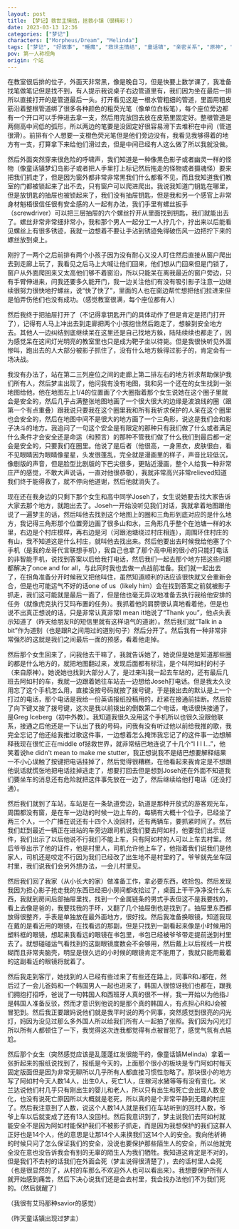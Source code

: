 ```yaml
---
layout: post
title: 【梦记】救世主情结，拯救小镇（很精彩！）
date: 2023-03-13 12:36
categories: ["梦记"]
characters: ["Morpheus/Dream", "Melinda"]
tags: ["梦记", "好故事", "睡魔", "救世主情结", "童话镇", "亲密关系", "原神", "战争", "电车问题", "选择"]
pov: 第一人称视角
origin: 个站
---
```


在教室很后排的位子，外面天非常黑，像是晚自习，但是快要上数学课了，我准备找笔做笔记但是找不到，有人提示我说桌子右边管道里有，我们因为坐在最后一排所以直接打开的是管道最后一头。打开看见这是一根水管粗细的管道，里面用粗皮筋沿着整根管道绑了很多各种颜色的粗荧光笔（像单位白板笔），每个座位旁边都有一个开口可以手伸进去拿一支，然后用完放回去放在皮筋里固定好。整根管道是两侧高中间低的弧形，所以两边的笔要是没固定好很容易滑下去堆积在中间（管道很滑）。前排有个人想要一支橙色荧光笔但是他们旁边没有，我看见我够得着的地方有一支，打算拿下来给他们滑过去，但是中间已经有人这么做了所以我就没做。

然后外面突然穿来很危险的呼啸声，我们知道是一种像黑色影子或者幽灵一样的怪物（像童话镇梦幻岛影子或者把人手里打上标记然后拖走的怪物或者摄魂怪）要来把我们抓走了，但是因为窗外都非常非常黑我们什么都看不见，而且我知道我们教室的门都被锁起来了出不去，只有窗户可以爬进爬出。我说我知道门钥匙在哪里，但是放钥匙的抽屉也被锁起来了，我们没有抽屉钥匙，但是我和另一个感官上非常身材魁梧很信任很有安全感的人一起有办法，我们手里有螺丝扳手（screwdriver）可以把三层抽屉的六个螺丝拧开从里面找到钥匙，我们就能出去了。螺丝非常非常细非常小，我和那个男人一起分工一人拧几个，拧出来以后能看见螺丝上有很多锈迹，我就一边想着不要让手沾到锈迹免得破伤风一边把拧下来的螺丝放到桌上。

刚拧了一两个之后前排有两个小孩子因为没有耐心又没人盯住然后直接从窗户爬出去到走廊上玩了，我看见之后马上大喊让他们回来，他们想从门回来但是门锁了，窗户从外面爬回来又太高他们够不着窗沿，所以只能呆在离我最近的窗户旁边，只有手臂伸进来，问我还要多久能开门，我一边关注他们有没有吸引影子注意一边继续很努力很快地拧螺丝，说“快了快了”，里面的人也在窗边帮忙想把他们拉进来但是怕弄伤他们也没有成功。（感觉教室很满，每个座位都有人）

然后我终于把抽屉打开了（不记得拿钥匙开门的具体动作了但是肯定是把门打开了），记得有人马上冲出去到走廊把两个小孩抱住然后跑走了，想躲到安全地方去。其他人一边纠结到底继续呆在这里还是自己找地方躲，陆陆续续也都走了，因为感觉呆在这间灯光明亮的教室里也只是成为靶子坐以待毙。但是我很快听见外面惨叫，跑出去的人大部分被影子抓住了，没有什么地方躲得过影子的，肯定会有一场决战。

我没有办法了，站在第二三列座位之间的走廊上第二排左右的地方祈求帮助保护我们所有人，然后梦主出现了，他问我有没有地图，我和另一个还在的女生找到一张地图给他，他在地图左上1/4的位置画了个大圈指着那个女生说她在这个圈子里就会是安全的，然后几乎占满整张地图地画了一个很大很大的边缘是波浪线的圈（跟第一个有点重叠）跟我说只要我在这个圈里我和所有我祈求保护的人呆在这个圈里也会安全的，然后在地图中间不是很大的地方画了一个三角形，说这是我们会和影子决斗的地方。我追问了一句这个安全是有限定的那种只有我们做了什么或者满足什么条件才会安全还是命运（和预言）的那种不管我们做了什么我们到最后都一定会是安全的，只要我们在圈里。他说了是后者（他很高，一身黑衣，皮肤很白，看不见眼睛因为眼睛像星星，头发很蓬乱，完全就是漫画里的样子，声音比较低沉，像剧版的声音，但是脸型比剧版的下巴尖很多，更贴近漫画，整个人给我一种非常庄严的感觉，不敢大声说话，一直对他很恭敬），我就非常高兴非常relieved知道我们终于能得救了，就不停向他道谢，然后他就消失了。

现在还在我身边的只剩下那个女生和高中同学Joseh了，女生说她要去找大家告诉大家去那个地方，就跑出去了。Joseh一开始没听见我们对话，我就拿着地图跟他说了一遍梦主的话，然后叫他去找到这个地图上的圈和三角形到底对应的是什么地方，我记得三角形那个位置旁边画了很多山和水，三角形几乎整个在池塘一样的水里，右边是个村庄模样，再右边是河（河跟池塘绕过村庄相连），周围环住村庄的有山，我不知道这是什么村庄，就叫他去找出来。然后他要出去时候我给他塞了个手机（是我的龙哥代言联想手机），我自己也拿了那个高中用的很小的只能打电话的非智能手机，说找到答案以后给我打电话，然后我们一起去那个地方把这些问题都解决了once and for all，与此同时我也去做一点战前准备。我们就一起出去了，在拐角准备分开时候我又把他叫住，虽然知道顺利的话应该很快就又会重新会合，但是也可能运气不好的话one of us（likely him）会在找到答案之前就被影子抓走，我们这可能就是最后一面了，但是他也毫无异议地准备去执行我给他安排的任务（就像虎克执行艾玛布置的任务）。我抓着他的肩膀很认真地看着他，但是也说不出真正想说的话，只是非常认真非常I mean it地说了“Thank you”，他点头表示知道了（昨天给朋友R的短信里就有这样语气的道谢）。然后我们就“Talk in a bit”作为道别（也是跟R之间用过的道别句子）然后分开了。然后我有一种非常非常强烈的这就是我们之间最后一面的预感，看着他走掉。

然后那个女生回来了，问我他去干嘛了，我就告诉她了，她说但是她是知道那些圈的都是什么地方的，就把地图翻过来，发现后面都有标注，是个叫阿如村的村子（来自原神）。她说她也找到大部分人了，是过来叫我一起去车站的，还有最后几班去阿如村的车，我就一边跟着她往车站去一边想给Joseh打电话。但是我太久没用忘了这个手机怎么用，直接没按号码就按了拨号键，于是拨出去的默认是上一个打过的电话，那个电话是我给一份英语报纸投稿用的，赶紧在接通前挂断。然后按了向下键又按了拨号键，这次是我以前拨出的倒数第二个电话，电话很快接通了，是Greg Iceberg（初中外教）。我知道我很久没用这个手机所以也很久没跟他联系，接通之后他还是一下认出了我的号码，问我有没有听过他以前给我推的歌，我完全忘记了他还给我推过歌这件事，一边想着怎么掩饰我忘记了的这件事一边想解释我现在很忙正在middle of拯救世界，就非常结巴地连说了十几个“I I I I...”，他笑着说he didn't mean to make me stutter，我正想说我不是结巴想要解释结果一不小心误触了按键把电话挂掉了，然后觉得很糟糕，在他看起来我肯定是不想跟他说话就慌张地把电话挂掉逃走了，想要打回去但是想到Joseh还在外面不知道我们要坐车的消息还有危险就把这件事先放在一边了，然后继续给他打电话（还没打通）。

然后我们就到了车站，车站是在一条轨道旁边，轨道是那种开放式的游客观光车，周围都没有窗，是在车一边动的时候一边上车的，每辆有大概十个位子，已经坐了两三个人，一个广播在说还有十四个人没回村，还有两辆车，要抓紧时间了。然后我们赶到最近一辆正在进站的车旁边跟司机说我们要去阿如村，他要我们出示证件，我们出示了以后他说不行我们不能上车，只有阿如村的人可以上车去村里。然后爷爷出示了他的证件，他是村里人，司机允许他上车了，他指着我们说我们是他家人，司机还是咬定不行因为我们已经改了出生地不是村里的了。爷爷就先坐车回村里，我们说我们会另外想办法，一会儿村里见。

然后我们回了我家（从小长大的家）做准备工作，拿必要东西，收拾包。然后发现我因为担心影子抢走我的东西已经把小房间都收拾过了，桌面上干干净净没什么东西，我就到房间后部抽屉里找，找到一个金属链条的男式手表但这不是我要找的，看上去像是爸的，我要找我的手环，又翻了几个抽屉倒也是找到了。抽屉里东西都放得很整齐，手表是单独放在最外面地方，很好找。然后我准备换眼镜，知道我现在戴的是看近用的眼镜，在找看远的那副，但是只找到一副看起来像是小时候用的塑料框的眼镜，想起来我看远的眼镜在书包里，书包已经被爷爷带走提前送到村里去了。就想碰碰运气看找到的这副眼镜度数会不会够用，然后戴上以后视线一片模糊而且非常夹脑壳，明显是很久远的小时候的眼镜肯定不能用了，我就只能用戴着的这副看近的眼镜将就着了。

然后我走到客厅，她找到的人已经有些过来了有些还在路上，同事R和J都在，然后过了一会儿爸妈和一个韩国男人一起也进来了，韩国人很惊讶我们也都在，跟我们拥抱打招呼，爸说了一句韩国人和西班牙人真的很不一样，我一开始以为他指J是韩国人准备反驳，然而才意识到他说的是那个真的韩国人，有点担心R和J会被冒犯到。然后我正要跟妈说他们就是我平时说的两个同事，突然感觉到很亮的闪光灯，妈因为没见过那么多外国人所以给我们所有人一起拍了张照。我们因为闪光灯所以所有人都顿住了一下，我觉得这次连我都觉得有点被冒犯了，感觉气氛有点尴尬。

然后那个女生（突然感觉应该是乱蓬蓬红发很能干的，像童话镇Melinda）拿着一张折起来的报纸说找到了，报纸是今天的，上面那个很小的板块是专门阿如村每天固定版面但是因为非常无聊所以几乎所有人都直接习惯性忽略了。那块很小的地方写了阿如村今天人数14人，出生0人，死亡1人，庄稼河水猪等等有没有变化。米兰达说他们村几乎只有刚出生的婴儿和老人，所以只有出生和死亡会出现人数变化，也没有说死亡原因所以大概就是老死，所以真的是个非常平静到无趣的村庄了。然后我注意到了人数，说这个人数14人就是我们在车站听到的回村人数，爷爷上车以后就变成了还有13人没回村。然后我意识到了，梦主说我们去阿如村就能安全不是因为阿如村能保护我们不被影子抓走，而是因为我想保护的我们这群人正好也是14个人，他的意思是让那14个人来换我们这14个人的安全。我向他祈祷的时候只问了怎么保证我们的安全，没说也要保护那些陌生人的安全，所以他就完全没在意也没告诉我会有别的无辜的陌生人为我们牺牲。我知道这肯定是不对的，但是我们不去村的话我们在外面会死（梦主说得很清楚了），去的话村里人会死（也是很显然的了，从村的车那么不欢迎外人也可以看出来）。我想要保护所有人就开始感到痛苦，然后下决心说我们还是会去村里，我会找办法他们不为我们死的。（然后就醒了）

（我很有艾玛那种savior的感觉）

（昨天童话镇出现过梦主）
